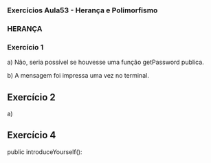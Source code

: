 ### Exercícios Aula53 - Herança e Polimorfismo

### HERANÇA

### Exercício 1

a) Não, seria possível se houvesse uma função getPassword publica.

b) A mensagem foi impressa uma vez no terminal.

## Exercício 2

a)

## Exercício 4

public introduceYourself():
